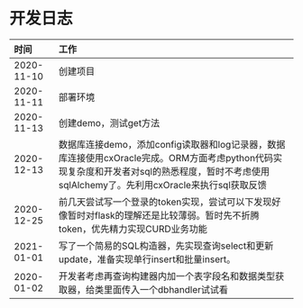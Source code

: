 # 开发日志
|时间|工作|
|:--|:--|
|2020-11-10|创建项目|
|2020-11-11|部署环境|
|2020-11-13|创建demo，测试get方法|
|2020-12-13|数据库连接demo，添加config读取器和log记录器，数据库连接使用cxOracle完成。ORM方面考虑python代码实现复杂度和开发者对sql的熟悉程度，暂时不考虑使用sqlAlchemy了。先利用cxOracle来执行sql获取反馈|
|2020-12-25|前几天尝试写一个登录的token实现，尝试可以下发现好像暂时对flask的理解还是比较薄弱。暂时先不折腾token，优先精力实现CURD业务功能|
|2021-01-01|写了一个简易的SQL构造器，先实现查询select和更新update，准备实现单行insert和批量insert。|
|2020-01-02|开发者考虑再查询构建器内加一个表字段名和数据类型获取器，给类里面传入一个dbhandler试试看|